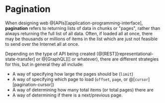 # Pagination

When designing web @[APIs][application-programming-interface], __pagination__ refers to
returning lists of data in chunks or "pages", rather than always returning the full list
of all data. Often, if loaded all at once, there may be thousands or millions of items
in the list which are just not feasible to send over the Internet all at once.

Depending on the type of API being created (@[REST][representational-state-transfer]
or @[GraphQL][] or whatever), there are different strategies for this, but in general
they all include:
*   A way of specifying how large the pages should be (`limit`)
*   A way of specifying which page to load (`offset`, `page`, or @[`cursor`][pagination-cursor])
*   A way of determining how many total items (or total pages) there are
*   A way of determining if there is a next/previous page.
